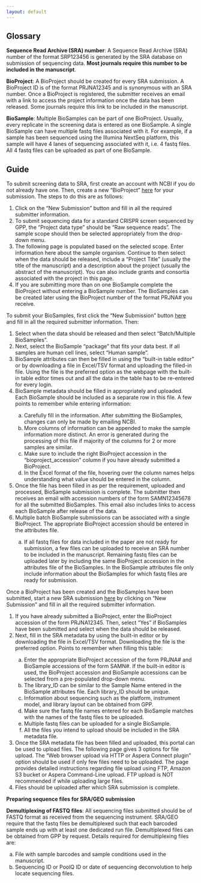 ```yaml
---
layout: default
---
```

## Glossary

<b>Sequence Read Archive (SRA) number</b>: A Sequence Read Archive (SRA) number of the format SRP123456 is generated by the SRA database on submission of sequencing data. <b>Most journals require this number to be included in the manuscript</b>. 

<b>BioProject</b>: A BioProject should be created for every SRA submission. A BioProject ID is of the format PRJNA12345 and is synonymous with an SRA number. Once a BioProject is registered, the submitter receives an email with a link to access the project information once the data has been released. Some journals require this link to be included in the manuscript. 

<b>BioSample</b>: Multiple BioSamples can be part of one BioProject. Usually, every replicate in the screening data is entered as one BioSample. A single BioSample can have multiple fastq files associated with it. For example, if a sample has been sequenced using the Illumina NextSeq platform, this sample will have 4 lanes of sequencing associated with it, i.e. 4 fastq files. All 4 fastq files can be uploaded as part of one BioSample. 

## Guide
To submit screening data to SRA, first create an account with NCBI if you do not already have one. Then, create a new “BioProject” <a href="https://submit.ncbi.nlm.nih.gov/subs/bioproject/">here</a> for your submission. The steps to do this are as follows:
<ol>
  <li>Click on the “New Submission” button and fill in all the required submitter information. </li>
  <li>To submit sequencing data for a standard CRISPR screen sequenced by GPP, the “Project data type” should be  “Raw sequence reads”. The sample scope should then be selected appropriately from the drop-down menu. </li>
  <li>The following page is populated based on the selected scope. Enter information here about the sample organism. 
Continue to then select when the data should be released, include a “Project Title” (usually the title of the manuscript) and a description about the project (usually the abstract of the manuscript). You can also include grants and consortia associated with the project in this page. </li>
    <li>If you are submitting more than on one BioSample complete the BioProject without entering a BioSample number. The BioSamples can be created later using the BioProject number of the format PRJNA# you receive.</li>
</ol>
To submit your BioSamples, first click the “New Submission” button <a href="https://submit.ncbi.nlm.nih.gov/subs/biosample/">here</a> and fill in all the required submitter information. Then:
<ol>
  <li>Select when the data should be released and then select “Batch/Multiple BioSamples”. </li>
  <li>Next, select the BioSample “package” that fits your data best. If all samples are human cell lines, select “Human sample”.</li>
  <li>BioSample attributes can then be filled in using the “built-in table editor” or by downloading a file in Excel/TSV format and uploading the filled-in file. Using the file is the preferred option as the webpage with the built-in table editor times out and all the data in the table has to be re-entered for every login.</li>
  <li>BioSample metadata should be filled in appropriately and uploaded. Each BioSample should be included as a separate row in this file. A few points to remember while entering information: </li>
  <ol>
    <li type='a'>Carefully fill in the information. After submitting the BioSamples, changes can only be made by emailing NCBI. </li>
    <li type='a'>More columns of information can be appended to make the sample information more distinct. An error is generated during the processing of this file if majority of the columns for 2 or more samples are similar. </li>
    <li type='a'>Make sure to include the right BioProject accession in the “bioproject_accession” column if you have already submitted a BioProject. </li>
    <li type='a'>In the Excel format of the file, hovering over the column names helps understanding what value should be entered in the column.</li> 
  </ol>
  <li>Once the file has been filled in as per the requirement, uploaded and processed, BioSample submission is complete. The submitter then receives an email with accession numbers of the form SAMN12345678 for all the submitted BioSamples. This email also includes links to access each BioSample after release of the data. </li>
  <li>Multiple batch BioSample submissions can be associated with a single BioProject. The appropriate BioProject accession should be entered in the attributes file. </li>
  <ol><li type='a'>If all fastq files for data included in the paper are not ready for submission, a few files can be uploaded to receive an SRA number to be included in the manuscript. Remaining fastq files can be uploaded later by including the same BioProject accession in the attributes file of the BioSamples. In the BioSample attributes file only include information about the BioSamples for which fastq files are ready for submission. </li></ol>
</ol>
Once a BioProject has been created and the BioSamples have been submitted, start a new SRA submission <a href="https://submit.ncbi.nlm.nih.gov/subs/sra/">here</a> by clicking on “New Submission” and fill in all the required submitter information. 
<ol>
  <li>If you have already submitted a BioProject, enter the BioProject accession of the form PRJNA12345. Then, select “Yes” if BioSamples have been submitted and select when the data should be released. </li>
  <li>Next, fill in the SRA metadata by using the built-in editor or by downloading the file in Excel/TSV format. Downloading the file is the preferred option. Points to remember when filling this table:</li>
  <ol>
    <li type='a'>Enter the appropriate BioProject accession of the form PRJNA# and BioSample accessions of the form SAMN#. If the built-in editor is used, the BioProject accession and BioSample accessions can be selected from a pre-populated drop-down menu. </li>
    <li type='a'>The library_ID can be similar to the Sample Name entered in the BioSample attributes file. Each library_ID should be unique. </li>
    <li type='a'>Information about sequencing such as the platform, instrument model, and library layout can be obtained from GPP.</li>
    <li type='a'>Make sure the fastq file names entered for each BioSample matches with the names of the fastq files to be uploaded. </li>
    <li type='a'>Multiple fastq files can be uploaded for a single BioSample. </li>
    <li type='a'>All the files you intend to upload should be included in the SRA metadata file. </li>
  </ol>
  <li>Once the SRA metadata file has been filled and uploaded, this portal can be used to upload files. The following page gives 3 options for file upload. The “Web browser upload via HTTP or Aspera Connect plugin” option should be used if only few files need to be uploaded. The page provides detailed instructions regarding file upload using FTP, Amazon S3 bucket or Aspera Command-Line upload. FTP upload is NOT recommended if while uploading large files. </li>
  <li>Files should be uploaded after which SRA submission is complete. </li>
</ol>

<p><b>Preparing sequence files for SRA/GEO submission</b></p>

<b>Demultiplexing of FASTQ files</b>: All sequencing files submitted should be of FASTQ format as received from the sequencing instrument. SRA/GEO require that the fastq files be demultiplexed such that each barcoded sample ends up with at least one dedicated run file. Demultiplexed files can be obtained from GPP by request. Details required for demultiplexing files are:
<ol>
  <li type='a'>File with sample barcodes and sample conditions used in the manuscript.</li>
  <li type='a'>Sequencing ID or PoolQ ID or date of sequencing deconvolution to help locate sequencing files.</li>




